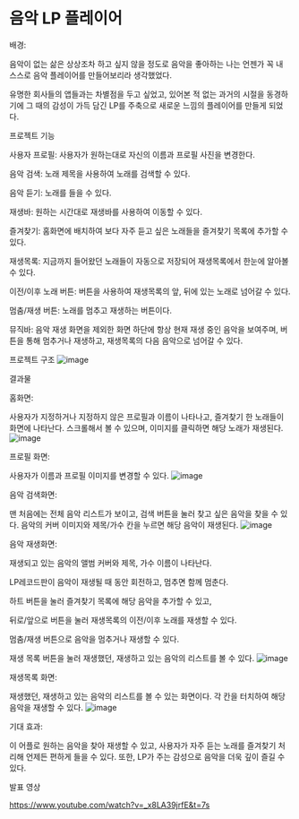 # 음악 LP 플레이어


배경:

음악이 없는 삶은 상상조차 하고 싶지 않을 정도로 음악을 좋아하는 나는 언젠가 꼭 내 스스로 음악 플레이어를 만들어보리라 생각했었다.

유명한 회사들의 앱들과는 차별점을 두고 싶었고, 있어본 적 없는 과거의 시절을 동경하기에 그 때의 감성이 가득 담긴 LP를 주축으로 새로운 느낌의 플레이어를 만들게 되었다.




프로젝트 기능


사용자 프로필: 사용자가 원하는대로 자신의 이름과 프로필 사진을 변경한다.

음악 검색: 노래 제목을 사용하여 노래를 검색할 수 있다.

음악 듣기: 노래를 들을 수 있다.


재생바: 원하는 시간대로 재생바를 사용하여 이동할 수 있다.

즐겨찾기: 홈화면에 배치하여 보다 자주 듣고 싶은 노래들을 즐겨찾기 목록에 추가할 수 있다.

재생목록: 지금까지 들어왔던 노래들이 자동으로 저장되어 재생목록에서 한눈에 알아볼 수 있다.

이전/이후 노래 버튼: 버튼을 사용하여 재생목록의 앞, 뒤에 있는 노래로 넘어갈 수 있다.

멈춤/재생 버튼: 노래를 멈추고 재생하는 버튼이다.

뮤직바: 음악 재생 화면을 제외한 화면 하단에 항상 현재 재생 중인 음악을 보여주며, 버튼을 통해 멈추거나 재생하고, 재생목록의 다음 음악으로 넘어갈 수 있다.






프로젝트 구조
![image](https://github.com/sunmay12/Android_minseo/assets/127862323/a08538d1-f914-4c9d-98fa-fb828208c2b3)







결과물




홈화면:





사용자가 지정하거나 지정하지 않은 프로필과 이름이 나타나고, 즐겨찾기 한 노래들이 화면에 나타난다.
스크롤해서 볼 수 있으며, 이미지를 클릭하면 해당 노래가 재생된다.
![image](https://github.com/sunmay12/Android_minseo/assets/127862323/d76a05fd-36fb-4b05-b108-0f8819af8233)





프로필 화면:




사용자가 이름과 프로필 이미지를 변경할 수 있다.
![image](https://github.com/sunmay12/Android_minseo/assets/127862323/9a189380-c780-424b-8d8a-4e8d3f0f55d6)






음악 검색화면:




맨 처음에는 전체 음악 리스트가 보이고, 검색 버튼을 눌러 찾고 싶은 음악을 찾을 수 있다.
음악의 커버 이미지와 제목/가수 칸을 누르면 해당 음악이 재생된다.
![image](https://github.com/sunmay12/Android_minseo/assets/127862323/7097abdd-6fd6-4aea-97c7-27cd7a938be1)







음악 재생화면:




재생되고 있는 음악의 앨범 커버와 제목, 가수 이름이 나타난다.

LP레코드판이 음악이 재생될 때 동안 회전하고, 멈추면 함께 멈춘다.

하트 버튼을 눌러 즐겨찾기 목록에 해당 음악을 추가할 수 있고,

뒤로/앞으로 버튼을 눌러 재생목록의 이전/이후 노래를 재생할 수 있다.

멈춤/재생 버튼으로 음악을 멈추거나 재생할 수 있다.

재생 목록 버튼을 눌러 재생했던, 재생하고 있는 음악의 리스트를 볼 수 있다.
![image](https://github.com/sunmay12/Android_minseo/assets/127862323/2c606037-ab95-464e-a6f8-c5e13060a43a)





재생목록 화면:




재생했던, 재생하고 있는 음악의 리스트를 볼 수 있는 화면이다.
각 칸을 터치하여 해당 음악을 재생할 수 있다.
![image](https://github.com/sunmay12/Android_minseo/assets/127862323/8a19d786-2ce9-48f6-b1bb-1c3914a775d2)






기대 효과:


이 어플로 원하는 음악을 찾아 재생할 수 있고, 사용자가 자주 듣는 노래를 즐겨찾기 처리해 언제든 편하게 들을 수 있다.
또한, LP가 주는 감성으로 음악을 더욱 깊이 즐길 수 있다.




발표 영상

https://www.youtube.com/watch?v=_x8LA39jrfE&t=7s

